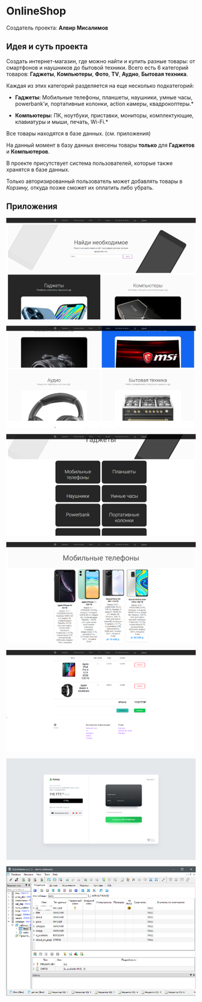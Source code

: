 # OnlineShop

Создатель проекта: **Алвир Мисалимов**

## Идея и суть проекта

Создать интернет-магазин, где можно найти и купить разные товары: от смартфонов и наушников до бытовой техники. Всего есть 6 категорий товаров: **Гаджеты**, **Компьютеры**, **Фото**, **TV**, **Аудио**, **Бытовая техника**.

Каждая из этих категорий разделяется на еще несколько подкатегорий:

- **Гаджеты:** Мобильные телефоны, планшеты, наушники, умные часы, powerbank'и, портативные колонки, action камеры, квадрокоптеры.*

- **Компьютеры:** ПК, ноутбуки, приставки, мониторы, комплектующие, клавиатуры и мыши, печать, Wi-Fi.*


Все товары находятся в базе данных. (см. приложения)

На данный момент в базу данных внесены товары **только** для **Гаджетов** и **Компьютеров**.

В проекте присутствует система пользователей, которые также хранятся в базе данных.

Только авторизированный пользователь может добавлять товары в *Корзину,* откуда позже сможет их оплатить либо убрать.

## Приложения

![image1](media/image1.png)

![image2](media/image2.png)

![image3](media/image3.png)

![image4](media/image4.png)

![image5](media/image5.png)

![image6](media/image6.png)

![image7](media/image7.png)
